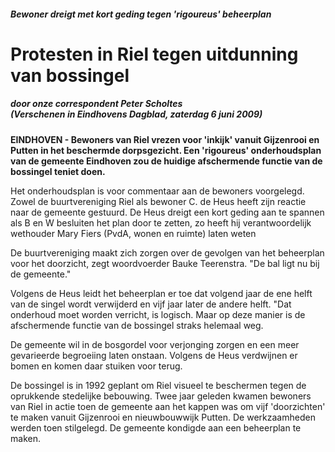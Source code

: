 ##### Bewoner dreigt met kort geding tegen 'rigoureus' beheerplan

# Protesten in Riel tegen uitdunning van bossingel

##### door onze correspondent Peter Scholtes<br/>(Verschenen in Eindhovens Dagblad, zaterdag 6 juni 2009)

**EINDHOVEN - Bewoners van Riel vrezen voor 'inkijk' vanuit Gijzenrooi en Putten in het beschermde dorpsgezicht. Een 'rigoureus' onderhoudsplan van de gemeente Eindhoven zou de huidige afschermende functie van de bossingel teniet doen.**

Het onderhoudsplan is voor commentaar aan de bewoners voorgelegd. Zowel de buurtvereniging Riel als bewoner C. de Heus heeft zijn reactie naar de gemeente gestuurd. De Heus dreigt een kort geding aan te spannen als B en
W besluiten het plan door te zetten, zo heeft hij verantwoordelijk wethouder Mary Fiers (PvdA, wonen en ruimte) laten weten

De buurtvereniging maakt zich zorgen over de gevolgen van het beheerplan voor het doorzicht, zegt woordvoerder Bauke Teerenstra. "De bal ligt nu bij de gemeente."

Volgens de Heus leidt het beheerplan er toe dat volgend jaar de ene helft van de singel wordt verwijderd en vijf jaar later de andere helft. "Dat onderhoud moet worden verricht, is logisch. Maar op deze manier is de afschermende functie van de bossingel straks helemaal weg.

De gemeente wil in de bosgordel voor verjonging zorgen en een meer gevarieerde begroeiing laten onstaan. Volgens de Heus verdwijnen er bomen en komen daar stuiken voor terug.

De bossingel is in 1992 geplant om Riel visueel te beschermen tegen de oprukkende stedelijke bebouwing. Twee jaar geleden kwamen bewoners van Riel in actie toen de gemeente aan het kappen was om vijf 'doorzichten' te maken vanuit Gijzenrooi en nieuwbouwwijk Putten. De werkzaamheden werden toen stilgelegd. De gemeente kondigde aan een beheerplan te maken.
      
